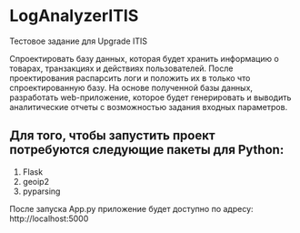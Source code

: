 # LogAnalyzerITIS
Тестовое задание для Upgrade ITIS

Cпроектировать базу данных, которая будет хранить информацию о товарах, транзакциях и действиях пользователей. После проектирования распарсить логи и положить их в только что спроектированную базу. На основе полученной базы данных, разработать web-приложение, которое будет генерировать и выводить аналитические отчеты с возможностью задания входных параметров. 


## Для того, чтобы запустить проект потребуются следующие пакеты для Python:
1) Flask
2) geoip2
3) pyparsing

После запуска App.py приложение будет доступно по адресу: http://localhost:5000